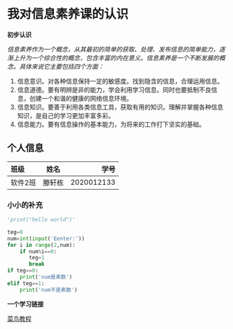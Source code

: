 # 我对信息素养课的认识

**初步认识**

*信息素养作为一个概念，从其最初的简单的获取、处理、发布信息的简单能力，逐渐上升为一个综合性的概念，包含丰富的内在意义。信息素养是一个不断发展的概念。具体来说它主要包括四个方面：*

1. 信息意识。对各种信息保持一定的敏感度。找到隐含的信息，合理运用信息。
2. 信息道德。要有明辨是非的能力，学会利用学习信息。同时也要抵制不良信息，创建一个和谐的健康的网络信息环境。
3. 信息知识。要善于利用各类信息工具，获取有用的知识。理解并掌握各种信息知识，是自己的学习更加丰富多彩。
4. 信息能力。要有信息操作的基本能力，为将来的工作打下坚实的基础。

## 个人信息

| 班级    |  姓名  |       学号 |
| :------ | :----: | ---------: |
| 软件2班 | 滕轩栋 | 2020012133 |

### 小小的补充

```python
'print("hello world")'
```



```python
teg=0
num=int(input('Eenter:'))
for i in range(2,num):
    if num%i==0:
       teg=1
       break
if teg==0:
    print('num是素数')
elif teg==1:
    print('num不是素数')
```



**一个学习链接**

[菜鸟教程](https://www.runoob.com/python3/python3-tutorial.html)

